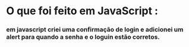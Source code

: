 # O que foi feito em JavaScript :
### em javascript criei uma confirmação de login e adicionei um alert para quando a senha e o loguin estão corretos.
